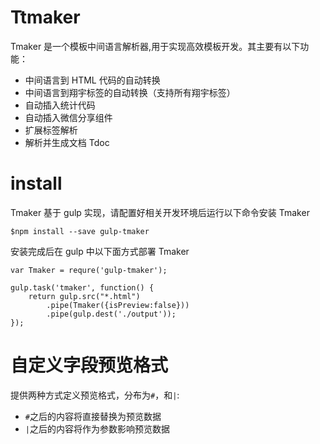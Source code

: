 # Ttmaker
Tmaker 是一个模板中间语言解析器,用于实现高效模板开发。其主要有以下功能：

* 中间语言到 HTML 代码的自动转换
* 中间语言到翔宇标签的自动转换（支持所有翔宇标签）
* 自动插入统计代码
* 自动插入微信分享组件
* 扩展标签解析
* 解析并生成文档 Tdoc

# install
Tmaker 基于 gulp 实现，请配置好相关开发环境后运行以下命令安装 Tmaker
```
$npm install --save gulp-tmaker
```
安装完成后在 gulp 中以下面方式部署 Tmaker

```
var Tmaker = requre('gulp-tmaker');

gulp.task('tmaker', function() {
	return gulp.src("*.html")
		.pipe(Tmaker({isPreview:false}))
		.pipe(gulp.dest('./output'));
});
```

# 自定义字段预览格式
提供两种方式定义预览格式，分布为`#`，和`|`:
- `#`之后的内容将直接替换为预览数据
- `|`之后的内容将作为参数影响预览数据